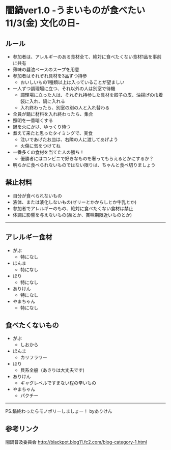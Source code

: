 # 闇鍋ver1.0 -うまいものが食べたい  11/3(金) 文化の日-
## ルール
- 参加者は、アレルギーのある食材全て、絶対に食べたくない食材1品を事前に共有
- 薄味の醤油ベースのスープを用意
- 参加者はそれぞれ具材を3品ずつ持参
  - おいしいもの1種類以上は入っていることが望ましい
- 一人ずつ調理場に立つ、それ以外の人は別室で待機
  - 調理場に立った人は、それぞれ持参した具材を餃子の皮、油揚げの巾着袋に入れ、鍋に入れる
  - 入れ終わったら、別室の別の人と入れ替わる
- 全員が鍋に材料を入れ終わったら、集合
- 照明を一番暗くする
- 鍋を火にかけ、ゆっくり待つ
- 煮えて来たと思ったタイミングで、実食
  - 注いであげたお皿は、右隣の人に渡してあげよう
  - 火傷に気をつけてね
- 一番多くの食材を当てた人の勝ち！
  - 優勝者にはコンビニで好きなものを奢ってもらえるとかにするか？
- 明らかに食べられないものではない限りは、ちゃんと食べ切りましょう

## 禁止材料
- 自分が食べられないもの
- 液体、または液化しないもの(ゼリーとかからしとか牛乳とか)
- 参加者でアレルギーのもの、絶対に食べたくない食材は禁止
- 体調に影響を与えないもの(薬とか、賞味期限近いものとか)

---------------------------

## アレルギー食材
- がぶ
  - 特になし
- ほんま
  - 特になし
- ほり
  - 特になし
- ありけん
  - 特になし
- やまちゃん
  - 特になし

  
## 食べたくないもの
- がぶ
  - しおから
- ほんま
  - カリフラワー
- ほり
  - 貝系全般（あさりは大丈夫です)
- ありけん
  - ギャグレベルですまない程の辛いもの
- やまちゃん
  - パクチー

---------------------------
PS.鍋終わったらモノポリーしましょー！
byありけん

## 参考リンク
闇鍋普及委員会
http://blackpot.blog11.fc2.com/blog-category-1.html
